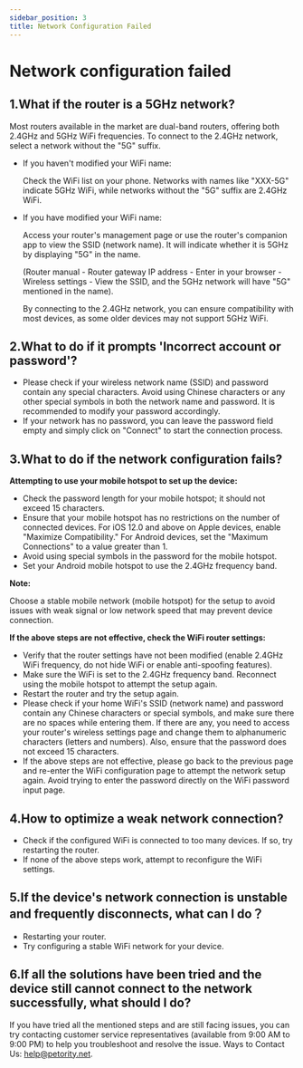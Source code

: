 ```yaml
---
sidebar_position: 3
title: Network Configuration Failed
---
```


# Network configuration failed
## 1.What if the router is a 5GHz network?
Most routers available in the market are dual-band routers, offering both 2.4GHz and 5GHz WiFi frequencies. To connect to the 2.4GHz network, select a network without the "5G" suffix.

+ If you haven't modified your WiFi name:

    Check the WiFi list on your phone. Networks with names like "XXX-5G" indicate 5GHz WiFi, while networks without the "5G" suffix are 2.4GHz WiFi.
+ If you have modified your WiFi name:

    Access your router's management page or use the router's companion app to view the SSID (network name). It will indicate whether it is 5GHz by displaying "5G" in the name.

    (Router manual - Router gateway IP address - Enter in your browser - Wireless settings - View the SSID, and the 5GHz network will have "5G" mentioned in the name).

    By connecting to the 2.4GHz network, you can ensure compatibility with most devices, as some older devices may not support 5GHz WiFi. 

## 2.What to do if it prompts 'Incorrect account or password'?
+ Please check if your wireless network name (SSID) and password contain any special characters. Avoid using Chinese characters or any other special symbols in both the network name and password. It is recommended to modify your password accordingly.
+ If your network has no password, you can leave the password field empty and simply click on "Connect" to start the connection process.

## 3.What to do if the network configuration fails?
**Attempting to use your mobile hotspot to set up the device:**
+ Check the password length for your mobile hotspot; it should not exceed 15 characters.
+ Ensure that your mobile hotspot has no restrictions on the number of connected devices. For iOS 12.0 and above on Apple devices, enable "Maximize Compatibility." For Android devices, set the "Maximum Connections" to a value greater than 1.
+ Avoid using special symbols in the password for the mobile hotspot.
+ Set your Android mobile hotspot to use the 2.4GHz frequency band.

**Note:** 

Choose a stable mobile network (mobile hotspot) for the setup to avoid issues with weak signal or low network speed that may prevent device connection.

**If the above steps are not effective, check the WiFi router settings:**
+ Verify that the router settings have not been modified (enable 2.4GHz WiFi frequency, do not hide WiFi or enable anti-spoofing features).
+ Make sure the WiFi is set to the 2.4GHz frequency band. Reconnect using the mobile hotspot to attempt the setup again.
+ Restart the router and try the setup again.
+ Please check if your home WiFi's SSID (network name) and password contain any Chinese characters or special symbols, and make sure there are no spaces while entering them. If there are any, you need to access your router's wireless settings page and change them to alphanumeric characters (letters and numbers). Also, ensure that the password does not exceed 15 characters.
+ If the above steps are not effective, please go back to the previous page and re-enter the WiFi configuration page to attempt the network setup again. Avoid trying to enter the password directly on the WiFi password input page.

## 4.How to optimize a weak network connection?
+ Check if the configured WiFi is connected to too many devices. If so, try restarting the router.
+ If none of the above steps work, attempt to reconfigure the WiFi settings. 

## 5.If the device's network connection is unstable and frequently disconnects, what can I do？
+ Restarting your router.
+ Try configuring a stable WiFi network for your device. 

## 6.If all the solutions have been tried and the device still cannot connect to the network successfully, what should I do?
If you have tried all the mentioned steps and are still facing issues, you can try contacting customer service representatives (available from 9:00 AM to 9:00 PM) to help you troubleshoot and resolve the issue. Ways to Contact Us: help@petority.net. 
